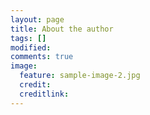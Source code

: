 ```yaml
---
layout: page
title: About the author
tags: []
modified:
comments: true
image:
  feature: sample-image-2.jpg
  credit: 
  creditlink: 
---
```


